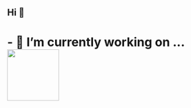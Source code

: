 ## Hi 👋

<h1>
- 🔭 I’m currently working on ...
  <a href="https://github.com/seamusic-official"/><img src="https://avatars.githubusercontent.com/u/179958670?s=200&v=4" width="120px"/></a>
</h1>

<!--
**Nalsher/Nalsher** is a ✨ _special_ ✨ repository because its `README.md` (this file) appears on your GitHub profile.

Here are some ideas to get you started:

- 🔭 I’m currently working on ...
- 🌱 I’m currently learning ...
- 👯 I’m looking to collaborate on ...
- 🤔 I’m looking for help with ...
- 💬 Ask me about ...
- 📫 How to reach me: ...
- 😄 Pronouns: ...
- ⚡ Fun fact: ...
-->
